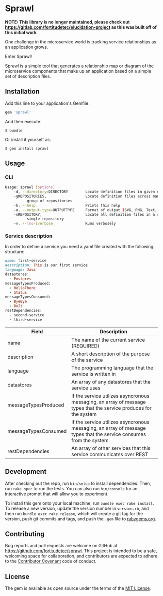 # Sprawl

**NOTE: This library is no longer maintained, please check out https://gitlab.com/fortitudetec/elucidation-project as this was built off of this initial work**

One challenge in the microservice world is tracking service relationships as an application grows.  

Enter Sprawl!

Sprawl is a simple tool that generates a relationship map or diagram of the microservice components that make up an application based on a simple set of description files.

## Installation

Add this line to your application's Gemfile:

```ruby
gem 'sprawl'
```

And then execute:

    $ bundle

Or install it yourself as:

    $ gem install sprawl

## Usage

### CLI

```bash
Usage: sprawl [options]
    -d, --directory=DIRECTORY        Locate definition files in given directory
    -gREPOSITORIES,                  Locate definition files across many git repositories (SPRAWL files)
        --group-of-repositories
    -h, --help                       Prints this help
    -o, --output-type=OUTPUTTYPE     Format of output (SVG, PNG, Text, HTML)
    -sREPOSITORY,                    Locate all definition files in a single git repository
        --single-repository
    -v, --[no-]verbose               Runs verbosely
```

### Service description

In order to define a service you need a yaml file created with the following structure:

```ruby
name: first-service
description: This is our first service
language: Java
datastores:
  - Postgres
messageTypesProduced:
  - HelloThere
  - Status
messageTypesConsumed:
  - ByeBye
  - DoIt
restDependencies:
  - second-service
  - third-service
```

| Field                | Description                                                                                                        |
| -------------------- | ------------------------------------------------------------------------------------------------------------------ |
| name                 | The name of the current service (REQUIRED)                                                                         |
| description          | A short description of the purpose of the service                                                                  |
| language             | The programming language that the service is written in                                                            |
| datastores           | An array of any datastores that the service uses                                                                   |
| messageTypesProduced | If the service utilizes asyncronous messaging, an array of message types that the service produces for the system  |
| messageTypesConsumed | If the service utilizes asyncronous messaging, an array of message types that the service consumes from the system |
| restDependencies     | An array of other services that this service communicates over REST                                                |


## Development

After checking out the repo, run `bin/setup` to install dependencies. Then, run `rake spec` to run the tests. You can also run `bin/console` for an interactive prompt that will allow you to experiment.

To install this gem onto your local machine, run `bundle exec rake install`. To release a new version, update the version number in `version.rb`, and then run `bundle exec rake release`, which will create a git tag for the version, push git commits and tags, and push the `.gem` file to [rubygems.org](https://rubygems.org).

## Contributing

Bug reports and pull requests are welcome on GitHub at https://github.com/fortitudetec/sprawl. This project is intended to be a safe, welcoming space for collaboration, and contributors are expected to adhere to the [Contributor Covenant](http://contributor-covenant.org) code of conduct.


## License

The gem is available as open source under the terms of the [MIT License](http://opensource.org/licenses/MIT).
